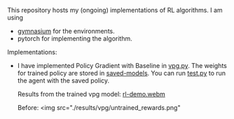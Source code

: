 This repository hosts my (ongoing) implementations of RL algorithms. 
I am using 
- [gymnasium](https://gymnasium.farama.org/) for the environments. 
- pytorch for implementing the algorithm.

Implementations:

- I have implemented Policy Gradient with Baseline in [vpg.py](src/vpg/vpg.py). The weights for trained policy are stored in [saved-models](src/vpg/saved-models/vpg.pth). You can run [test.py](src/vpg/test.py) to run the agent with the saved policy.

  Results from the trained vpg model:
  [rl-demo.webm](https://github.com/ketvector/rl/assets/22502617/3f87d45a-584f-4ec5-bb74-a8f91e21d641)

  Before: <img src="./results/vpg/untrained_rewards.png"
